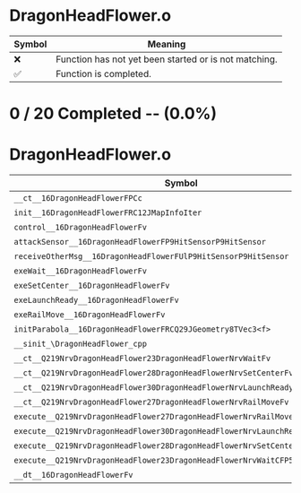 # DragonHeadFlower.o
| Symbol | Meaning 
| ------------- | ------------- 
| :x: | Function has not yet been started or is not matching. 
| :white_check_mark: | Function is completed. 


# 0 / 20 Completed -- (0.0%)
# DragonHeadFlower.o
| Symbol | Decompiled? |
| ------------- | ------------- |
| `__ct__16DragonHeadFlowerFPCc` | :x: |
| `init__16DragonHeadFlowerFRC12JMapInfoIter` | :x: |
| `control__16DragonHeadFlowerFv` | :x: |
| `attackSensor__16DragonHeadFlowerFP9HitSensorP9HitSensor` | :x: |
| `receiveOtherMsg__16DragonHeadFlowerFUlP9HitSensorP9HitSensor` | :x: |
| `exeWait__16DragonHeadFlowerFv` | :x: |
| `exeSetCenter__16DragonHeadFlowerFv` | :x: |
| `exeLaunchReady__16DragonHeadFlowerFv` | :x: |
| `exeRailMove__16DragonHeadFlowerFv` | :x: |
| `initParabola__16DragonHeadFlowerFRCQ29JGeometry8TVec3<f>` | :x: |
| `__sinit_\DragonHeadFlower_cpp` | :x: |
| `__ct__Q219NrvDragonHeadFlower23DragonHeadFlowerNrvWaitFv` | :x: |
| `__ct__Q219NrvDragonHeadFlower28DragonHeadFlowerNrvSetCenterFv` | :x: |
| `__ct__Q219NrvDragonHeadFlower30DragonHeadFlowerNrvLaunchReadyFv` | :x: |
| `__ct__Q219NrvDragonHeadFlower27DragonHeadFlowerNrvRailMoveFv` | :x: |
| `execute__Q219NrvDragonHeadFlower27DragonHeadFlowerNrvRailMoveCFP5Spine` | :x: |
| `execute__Q219NrvDragonHeadFlower30DragonHeadFlowerNrvLaunchReadyCFP5Spine` | :x: |
| `execute__Q219NrvDragonHeadFlower28DragonHeadFlowerNrvSetCenterCFP5Spine` | :x: |
| `execute__Q219NrvDragonHeadFlower23DragonHeadFlowerNrvWaitCFP5Spine` | :x: |
| `__dt__16DragonHeadFlowerFv` | :x: |
